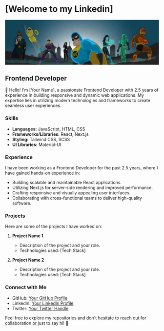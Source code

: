 # [Welcome to my Linkedin]

![Cover Image](header2.png)

## Frontend Developer

👋 Hello! I'm [Your Name], a passionate Frontend Developer with 2.5 years of experience in building responsive and dynamic web applications. My expertise lies in utilizing modern technologies and frameworks to create seamless user experiences.

### Skills

- **Languages:** JavaScript, HTML, CSS
- **Frameworks/Libraries:** React, Next.js
- **Styling:** Tailwind CSS, SCSS
- **UI Libraries:** Material-UI

### Experience

I have been working as a Frontend Developer for the past 2.5 years, where I have gained hands-on experience in:

- Building scalable and maintainable React applications.
- Utilizing Next.js for server-side rendering and improved performance.
- Crafting responsive and visually appealing user interfaces.
- Collaborating with cross-functional teams to deliver high-quality software.

### Projects

Here are some of the projects I have worked on:

1. **Project Name 1**
   - Description of the project and your role.
   - Technologies used: [Tech Stack]

2. **Project Name 2**
   - Description of the project and your role.
   - Technologies used: [Tech Stack]

### Connect with Me

- GitHub: [Your GitHub Profile](https://github.com/your-username)
- LinkedIn: [Your LinkedIn Profile](https://www.linkedin.com/in/your-linkedin-profile)
- Twitter: [Your Twitter Handle](https://twitter.com/your-twitter-handle)

Feel free to explore my repositories and don't hesitate to reach out for collaboration or just to say hi! 🚀

